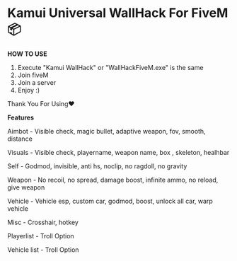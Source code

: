 # Kamui Universal WallHack For FiveM 📦

**HOW TO USE**

1. Execute "Kamui WallHack" or "WallHackFiveM.exe" is the same
2. Join fiveM
3. Join a server
4. Enjoy :)

Thank You For Using❤️

**Features**

Aimbot - Visible check, magic bullet, adaptive weapon, fov, smooth, distance

Visuals - Visible check, playername, weapon name, box , skeleton, healhbar

Self - Godmod, invisible, anti hs, noclip, no ragdoll, no gravity

Weapon - No recoil, no spread, damage boost, infinite ammo, no reload, give weapon

Vehicle - Vehicle esp, custom car, godmod, boost, unlock all car, warp vehicle

Misc - Crosshair, hotkey

Playerlist - Troll Option 

Vehicle list - Troll Option 
